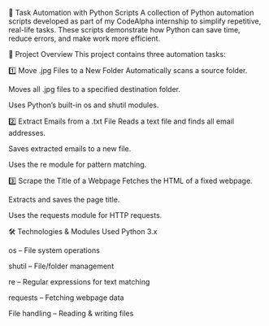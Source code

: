 📌 Task Automation with Python Scripts
A collection of Python automation scripts developed as part of my CodeAlpha internship to simplify repetitive, real-life tasks.
These scripts demonstrate how Python can save time, reduce errors, and make work more efficient.

📂 Project Overview
This project contains three automation tasks:

1️⃣ Move .jpg Files to a New Folder
Automatically scans a source folder.

Moves all .jpg files to a specified destination folder.

Uses Python’s built-in os and shutil modules.

2️⃣ Extract Emails from a .txt File
Reads a text file and finds all email addresses.

Saves extracted emails to a new file.

Uses the re module for pattern matching.

3️⃣ Scrape the Title of a Webpage
Fetches the HTML of a fixed webpage.

Extracts and saves the page title.

Uses the requests module for HTTP requests.

🛠️ Technologies & Modules Used
Python 3.x

os – File system operations

shutil – File/folder management

re – Regular expressions for text matching

requests – Fetching webpage data

File handling – Reading & writing files
